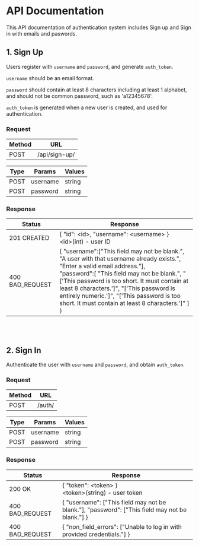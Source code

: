 # API Documentation

This API documentation of authentication system includes Sign up and Sign in with emails and paswords.

## 1. Sign Up

Users register with `username` and `password`, and generate `auth_token`.

`username` should be an email format.

`password` should contain at least 8 characters including at least 1 alphabet, and should not be common password, such as 'a12345678'.

`auth_token` is generated when a new user is created, and used for authentication.

### Request

| Method | URL           |
| ------ | ------------- |
| POST   | /api/sign-up/ |

| Type | Params   | Values |
| ---- | -------- | ------ |
| POST | username | string |
| POST | password | string |

### Response

| Status          | Response                                                                                                                                                                                                                                                                                                                                                                       |
| --------------- | ------------------------------------------------------------------------------------------------------------------------------------------------------------------------------------------------------------------------------------------------------------------------------------------------------------------------------------------------------------------------------ |
| 201 CREATED     | { "id": \<id>, "username": \<username> } <br> \<id>(int) - user ID <br>                                                                                                                                                                                                                                                                                                        |
| 400 BAD_REQUEST | { "username":["This field may not be blank.", "A user with that username already exists.", "Enter a valid email address."], <br> "password":[ "This field may not be blank.", "['This password is too short. It must contain at least 8 characters.']", "['This password is entirely numeric.']", "['This password is too short. It must contain at least 8 characters.']" ] } |

<br></br>

## 2. Sign In

Authenticate the user with `username` and `password`, and obtain `auth_token`.

### Request

| Method | URL    |
| ------ | ------ |
| POST   | /auth/ |

| Type | Params   | Values |
| ---- | -------- | ------ |
| POST | username | string |
| POST | password | string |

### Response

| Status          | Response                                                                                       |
| --------------- | ---------------------------------------------------------------------------------------------- |
| 200 OK          | { "token": \<token> } <br> \<token>(string) - user token <br>                                  |
| 400 BAD_REQUEST | { "username": ["This field may not be blank."], "password": ["This field may not be blank."] } |
| 400 BAD_REQUEST | { "non_field_errors": ["Unable to log in with provided credentials."] }                        |
